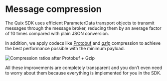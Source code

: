 # Message compression

The Quix SDK uses efficient ParameterData transport objects to transmit
messages through the message broker, reducing them by an average factor
of 10 times compared with plain JSON conversion.

In addition, we apply codecs like [Protobuf](https://en.wikipedia.org/wiki/Protocol_Buffers) and [_gzip_](https://www.gzip.org/) compression to achieve the best performance possible with the minimum payload.

![Compression ratios after Protobuf + Gzip](../images/QuixCompression.png)

All these improvements are completely transparent and you don’t even
need to worry about them because everything is implemented for you in the SDK.
